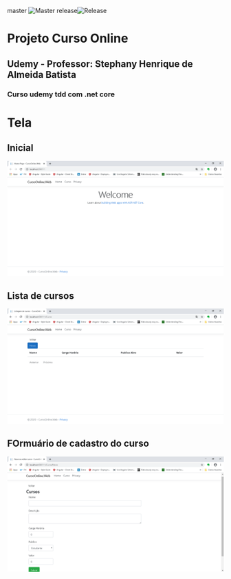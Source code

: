 master ![Master](https://api.travis-ci.com/phillrog/udemy-dot-net-core-tdd.svg?branch=master) release![Release](https://api.travis-ci.com/phillrog/udemy-dot-net-core-tdd.svg?branch=release)

# Projeto Curso Online

## Udemy - Professor: Stephany Henrique de Almeida Batista
### Curso udemy tdd com .net core

# Tela

## Inicial

![](https://github.com/phillrog/udemy-dot-net-core-tdd/blob/aula-22/img/tela_principal.png)

## Lista de cursos

![](https://github.com/phillrog/udemy-dot-net-core-tdd/blob/aula-22/img/cadastrar_curso.png)

## FOrmuário de cadastro do curso

![](https://github.com/phillrog/udemy-dot-net-core-tdd/blob/aula-22/img/cadastrar_curso_formulario.png)
